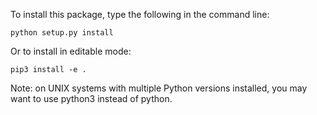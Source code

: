 To install this package, type the following in the command line:

    python setup.py install

Or to install in editable mode:

    pip3 install -e .

Note: on UNIX systems with multiple Python versions installed, you may want to
use python3 instead of python.
